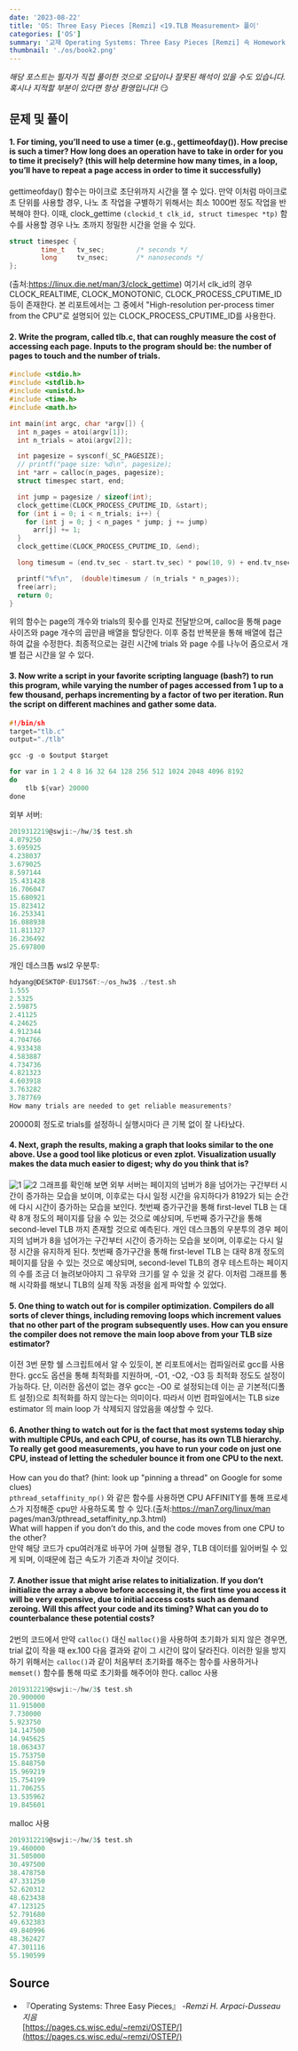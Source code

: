 ```yaml
---
date: '2023-08-22'
title: 'OS: Three Easy Pieces [Remzi] <19.TLB Measurement> 풀이'
categories: ['OS']
summary: '교재 Operating Systems: Three Easy Pieces [Remzi] 속 Homework 문제 풀이'
thumbnail: './os/book2.png'
---
```

*해당 포스트는 필자가 직접 풀이한 것으로 오답이나 잘못된 해석이 있을 수도 있습니다.*  
*혹시나 지적할 부분이 있다면 항상 환영입니다!* 😏
## 문제 및 풀이

#### 1. For timing, you’ll need to use a timer (e.g., gettimeofday()). How precise is such a timer? How long does an operation have to take in order for you to time it precisely? (this will help determine how many times, in a loop, you’ll have to repeat a page access in order to time it successfully)
gettimeofday() 함수는 마이크로 초단위까지 시간을 잴 수 있다. 만약 이처럼 마이크로 초 단위를 사용할 경우, 나노 초 작업을 구별하기 위해서는 최소 1000번 정도 작업을 반복해야 한다. 이때, clock_gettime
`(clockid_t clk_id, struct timespec *tp)` 함수를 사용할 경우 나노 초까지 정밀한 시간을 얻을 수 있다.

```c
struct timespec {
        time_t   tv_sec;        /* seconds */
        long     tv_nsec;       /* nanoseconds */
};
```
(출처:https://linux.die.net/man/3/clock_gettime)
여기서 clk_id의 경우 CLOCK_REALTIME, CLOCK_MONOTONIC, CLOCK_PROCESS_CPUTIME_ID 등이 존재한다. 본 리포트에서는 그 중에서 "High-resolution per-process timer from the CPU"로 설명되어 있는 CLOCK_PROCESS_CPUTIME_ID를 사용한다.

#### 2. Write the program, called tlb.c, that can roughly measure the cost of accessing each page. Inputs to the program should be: the number of pages to touch and the number of trials.

```c
#include <stdio.h>
#include <stdlib.h>
#include <unistd.h>
#include <time.h>
#include <math.h>

int main(int argc, char *argv[]) {
  int n_pages = atoi(argv[1]);
  int n_trials = atoi(argv[2]);

  int pagesize = sysconf(_SC_PAGESIZE);
  // printf("page size: %d\n", pagesize);
  int *arr = calloc(n_pages, pagesize);
  struct timespec start, end;

  int jump = pagesize / sizeof(int);
  clock_gettime(CLOCK_PROCESS_CPUTIME_ID, &start);
  for (int i = 0; i < n_trials; i++) {
    for (int j = 0; j < n_pages * jump; j += jump)
      arr[j] += 1;
  }
  clock_gettime(CLOCK_PROCESS_CPUTIME_ID, &end);

  long timesum = (end.tv_sec - start.tv_sec) * pow(10, 9) + end.tv_nsec - start.tv_nsec;

  printf("%f\n",  (double)timesum / (n_trials * n_pages));
  free(arr);
  return 0;
}
```
위의 함수는 page의 개수와 trials의 횟수를 인자로 전달받으며, calloc을 통해 page 사이즈와 page 개수의 곱만큼 배열을 할당한다. 이후 중첩 반복문을 통해 배열에 접근하여 값을 수정한다. 최종적으로는 걸린 시간에 trials 와 page 수를 나누어 줌으로서 개별 접근 시간을 알 수 있다.

#### 3. Now write a script in your favorite scripting language (bash?) to run this program, while varying the number of pages accessed from 1 up to a few thousand, perhaps incrementing by a factor of two per iteration. Run the script on different machines and gather some data.

```c
#!/bin/sh
target="tlb.c"
output="./tlb"

gcc -g -o $output $target

for var in 1 2 4 8 16 32 64 128 256 512 1024 2048 4096 8192
do
    tlb ${var} 20000
done
```
외부 서버:

```c
2019312219@swji:~/hw/3$ test.sh
4.079250
3.695925
4.238037
3.679025
8.597144
15.431428
16.706047
15.680921
15.823412
16.253341
16.088938
11.811327
16.236492
25.697800
```
개인 데스크톱 wsl2 우분투:

```c
hdyang@DESKTOP-EU17S6T:~/os_hw3$ ./test.sh
1.555
2.5325
2.59875
2.41125
4.24625
4.912344
4.704766
4.933438
4.583887
4.734736
4.821323
4.603918
3.763282
3.787769
How many trials are needed to get reliable measurements?
```

20000회 정도로 trials를 설정하니 실행시마다 큰 기복 없이 잘 나타났다.

#### 4. Next, graph the results, making a graph that looks similar to the one above. Use a good tool like ploticus or even zplot. Visualization usually makes the data much easier to digest; why do you think that is?
![1](./os/1.png)
![2](./os/2.png)
그래프를 확인해 보면 외부 서버는 페이지의 넘버가 8을 넘어가는 구간부터 시간이 증가하는 모습을 보이며, 이후로는 다시 일정 시간을 유지하다가 8192가 되는 순간에 다시 시간이 증가하는 모습을 보인다. 첫번째 증가구간을 통해 first-level TLB 는 대략 8개 정도의 페이지를 담을 수 있는 것으로 예상되며, 두번째 증가구간을 통해 second-level TLB 까지 존재할 것으로 예측된다.
개인 데스크톱의 우분투의 경우 페이지의 넘버가 8을 넘어가는 구간부터 시간이 증가하는 모습을 보이며, 이후로는 다시 일정 시간을 유지하게 된다. 첫번째 증가구간을 통해 first-level TLB 는 대략 8개 정도의 페이지를 담을 수 있는 것으로 예상되며, second-level TLB의 경우 테스트하는 페이지의 수를 조금 더 늘려보아야지 그 유무와 크기를 알 수 있을 것 같다.
이처럼 그래프를 통해 시각화를 해보니 TLB의 실제 작동 과정을 쉽게 파악할 수 있었다.

#### 5. One thing to watch out for is compiler optimization. Compilers do all sorts of clever things, including removing loops which increment values that no other part of the program subsequently uses. How can you ensure the compiler does not remove the main loop above from your TLB size estimator?
이전 3번 문항 쉘 스크립트에서 알 수 있듯이, 본 리포트에서는 컴파일러로 gcc를 사용한다. gcc도 옵션을 통해 최적화를 지원하며, -O1, -O2, -O3 등 최적화 정도도 설정이 가능하다. 단, 이러한 옵션이 없는 경우 gcc는 -O0 로 설정되는데 이는 곧 기본적(디폴트 설정)으로 최적화를 하지 않는다는 의미이다. 따라서 이번 컴파일에서는 TLB size estimator 의 main loop 가 삭제되지 않았음을 예상할 수 있다.

#### 6. Another thing to watch out for is the fact that most systems today ship with multiple CPUs, and each CPU, of course, has its own TLB hierarchy. To really get good measurements, you have to run your code on just one CPU, instead of letting the scheduler bounce it from one CPU to the next. 
How can you do that? (hint: look up "pinning a thread" on Google for some clues)   
`pthread_setaffinity_np()` 와 같은 함수를 사용하면 CPU AFFINITY를 통해 프로세스가 지정해준 cpu만 사용하도록 할 수 있다.(출처:https://man7.org/linux/man pages/man3/pthread_setaffinity_np.3.html)  
What will happen if you don’t do this, and the code moves from one CPU to the other?    
만약 해당 코드가 cpu여러개로 바꾸어 가며 실행될 경우, TLB 데이터를 잃어버릴 수 있게 되며, 이때문에 접근 속도가 기존과 차이날 것이다.

#### 7. Another issue that might arise relates to initialization. If you don’t initialize the array a above before accessing it, the first time you access it will be very expensive, due to initial access costs such as demand zeroing. Will this affect your code and its timing? What can you do to counterbalance these potential costs?  
2번의 코드에서 만약 `calloc()` 대신 `malloc()`을 사용하여 초기화가 되지 않은 경우면, trial 값이 작을 때 ex.100 다음 결과와 같이 그 시간이 많이 달라진다. 이러한 일을 방지하기 위해서는 `calloc()`과 같이 처음부터 초기화를 해주는 함수를 사용하거나 `memset()` 함수를 통해 따로 초기화를 해주어야 한다.
calloc 사용

```c
2019312219@swji:~/hw/3$ test.sh
20.900000
11.915000
7.730000
5.923750
14.147500
14.945625
18.063437
15.753750
15.848750
15.969219
15.754199
11.706255
13.535962
19.845601
```
malloc 사용

```c
2019312219@swji:~/hw/3$ test.sh
19.460000
31.505000
30.497500
38.478750
47.331250
52.620312
48.623438
47.123125
52.791680
49.632383
49.840996
48.362427
47.301116
55.190599
```

## Source

- 『Operating Systems: Three Easy Pieces』 *-Remzi H. Arpaci-Dusseau 지음*  
  [https://pages.cs.wisc.edu/~remzi/OSTEP/](https://pages.cs.wisc.edu/~remzi/OSTEP/)